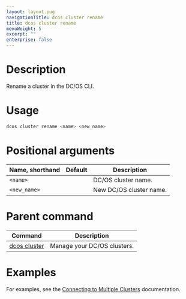 ```yaml
---
layout: layout.pug
navigationTitle: dcos cluster rename
title: dcos cluster rename
menuWeight: 5
excerpt: ""
enterprise: false
---
```

<!-- This source repo for this topic is https://github.com/dcos/dcos-docs -->

# Description

Rename a cluster in the DC/OS CLI.

# Usage

```bash
dcos cluster rename <name> <new_name>
```

# Positional arguments

| Name, shorthand    | Default | Description             |
| ------------------ | ------- | ----------------------- |
| `<name>`     |         | DC/OS cluster name.     |
| `<new_name>` |         | New DC/OS cluster name. |

# Parent command

| Command                                                   | Description                 |
| --------------------------------------------------------- | --------------------------- |
| [dcos cluster](/1.10/cli/command-reference/dcos-cluster/) | Manage your DC/OS clusters. |

# Examples

For examples, see the [Connecting to Multiple Clusters](/1.10/cli/multi-cluster-cli/) documentation.